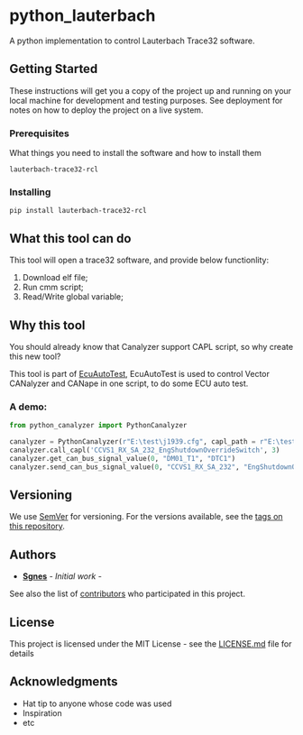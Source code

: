 # python_lauterbach

A python implementation to control Lauterbach Trace32 software.

## Getting Started

These instructions will get you a copy of the project up and running on your local machine for development and testing purposes. See deployment for notes on how to deploy the project on a live system.

### Prerequisites

What things you need to install the software and how to install them

```
lauterbach-trace32-rcl 
```

### Installing


```
pip install lauterbach-trace32-rcl 

```

## What this tool can do

This tool will open a trace32 software, and provide below functionlity:

1. Download elf file;
2. Run cmm script;
3. Read/Write global variable;

## Why this tool

You should already know that Canalyzer support CAPL script, so why create this new tool?

This tool is part of [EcuAutoTest](https://github.com/sgnes/EcuAutoTest),  EcuAutoTest is used to control Vector CANalyzer and CANape in one script, to do some ECU auto test.

### A demo:

```python
from python_canalyzer import PythonCanalyzer

canalyzer = PythonCanalyzer(r"E:\test\j1939.cfg", capl_path = r"E:\test\Config\Canalyzer\capl.can")
canalyzer.call_capl('CCVS1_RX_SA_232_EngShutdownOverrideSwitch', 3)
canalyzer.get_can_bus_signal_value(0, "DM01_T1", "DTC1")
canalyzer.send_can_bus_signal_value(0, "CCVS1_RX_SA_232", "EngShutdownOverrideSwitch",3)
```


## Versioning

We use [SemVer](http://semver.org/) for versioning. For the versions available, see the [tags on this repository](https://github.com/sgnes/PythonCanalyzer/tags). 

## Authors

* **[Sgnes](sgnes0514@gmail.com)** - *Initial work* - 

See also the list of [contributors](https://github.com/sgnes/PythonCanalyzer/contributors) who participated in this project.

## License

This project is licensed under the MIT License - see the [LICENSE.md](LICENSE.md) file for details

## Acknowledgments

* Hat tip to anyone whose code was used
* Inspiration
* etc

